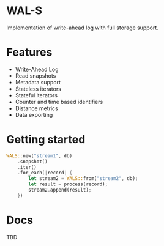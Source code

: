 # WAL-S

Implementation of write-ahead log with full storage support.


# Features

- Write-Ahead Log 
- Read snapshots
- Metadata support
- Stateless iterators
- Stateful iterators
- Counter and time based identifiers 
- Distance metrics
- Data exporting


# Getting started

```rust
WALS::new("stream1", db)
    .snapshot()
    .iter()
    .for_each(|record| {
        let stream2 = WALS::from("stream2", db);
        let result = process(record);
        stream2.append(result);
    })
```


# Docs

TBD